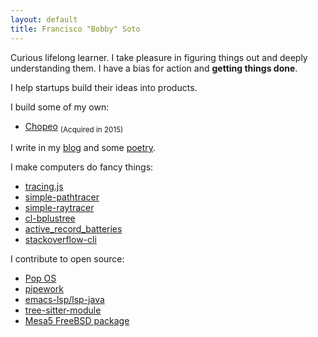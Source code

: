 ```yaml
---
layout: default
title: Francisco "Bobby" Soto
---
```


Curious lifelong learner. I take pleasure in figuring things out and deeply
understanding them. I have a bias for action and **getting things done**.

I help startups build their ideas into products.

I build some of my own:

- <a target="_blank" href="https://web.archive.org/web/20141219064754/https://www.chopeo.mx/">Chopeo</a> <sub>(Acquired in 2015)</sub>

I write in my [blog](/blog) and some [poetry](/poetry).

I make computers do fancy things:
- <a target="_blank" href="https://github.com/ebobby/tracing.js">tracing.js</a>
- <a target="_blank" href="https://github.com/ebobby/simple-pathtracer">simple-pathtracer</a>
- <a target="_blank" href="https://github.com/ebobby/simple-raytracer">simple-raytracer</a>
- <a target="_blank" href="https://github.com/ebobby/cl-bplustree">cl-bplustree</a>
- <a target="_blank" href="https://github.com/ebobby/active_record_batteries">active_record_batteries</a>
- <a target="_blank" href="https://github.com/ebobby/stackoverflow-cli">stackoverflow-cli</a>


I contribute to open source:
- <a target="_blank" href="https://github.com/pop-os/system76-power/pull/45">Pop OS</a>
- <a target="_blank" href="https://github.com/jpetazzo/pipework/pull/231">pipework</a>
- <a target="_blank" href="https://github.com/emacs-lsp/lsp-java/pull/177">emacs-lsp/lsp-java</a>
- <a target="_blank" href="https://github.com/casouri/tree-sitter-module/pull/27">tree-sitter-module</a>
- <a target="_blank" href="https://lists.freebsd.org/pipermail/cvs-ports/2003-October/014219.html">Mesa5 FreeBSD package</a>
